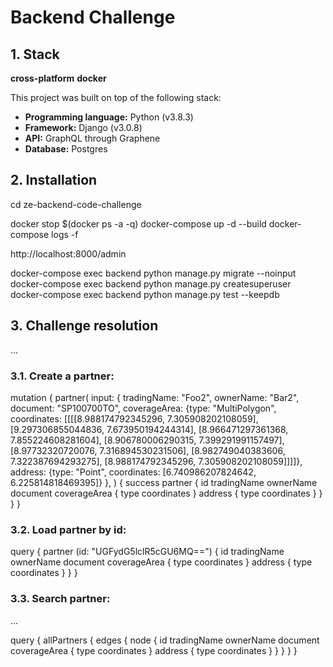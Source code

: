 # Backend Challenge

## 1. Stack

**cross-platform**
**docker**

This project was built on top of the following stack:
- **Programming language:** Python (v3.8.3)
- **Framework:** Django (v3.0.8)
- **API:** GraphQL through Graphene
- **Database:** Postgres

## 2. Installation

cd ze-backend-code-challenge

docker stop $(docker ps -a -q)
docker-compose up -d --build
docker-compose logs -f

http://localhost:8000/admin

docker-compose exec backend python manage.py migrate --noinput
docker-compose exec backend python manage.py createsuperuser
docker-compose exec backend python manage.py test --keepdb

## 3. Challenge resolution
...

### 3.1. Create a partner:
mutation {
  partner(
    input: {
      tradingName: "Foo2",
      ownerName: "Bar2",
      document: "SP100700TO",
      coverageArea: {type: "MultiPolygon", coordinates: [[[[8.988174792345296, 7.305908202108059], [9.297306855044836, 7.673950194244314], [8.966471297361368, 7.855224608281604], [8.906780006290315, 7.399291991157497], [8.97732320720076, 7.316894530231506], [8.982749040383606, 7.322387694293275], [8.988174792345296, 7.305908202108059]]]]},
      address: {type: "Point", coordinates: [6.740986207824642, 6.225814818469395]}
    },
  )
{
    success
    partner {
      id
      tradingName
      ownerName
      document
      coverageArea {
        type
        coordinates
      }
      address {
        type
        coordinates
      }
    }
  }
}


### 3.2. Load partner by id:
query {
  partner (id: "UGFydG5lclR5cGU6MQ==") {
    id
    tradingName
    ownerName
    document
    coverageArea {
      type
      coordinates
    }
    address {
      type
      coordinates
    }
  }
}

### 3.3. Search partner:
...


query {
  allPartners {
    edges {
      node {
        id
        tradingName
        ownerName
        document
        coverageArea {
          type
          coordinates
        }
        address {
          type
          coordinates
        }
      }
    }
  }
}
